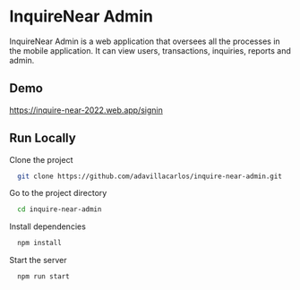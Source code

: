 
# InquireNear Admin
InquireNear Admin is a web application that oversees all the processes in the mobile application. It can view users, transactions, inquiries, reports and admin. 


## Demo

https://inquire-near-2022.web.app/signin


## Run Locally

Clone the project

```bash
  git clone https://github.com/adavillacarlos/inquire-near-admin.git
```

Go to the project directory

```bash
  cd inquire-near-admin
```

Install dependencies

```bash
  npm install
```

Start the server

```bash
  npm run start
```

